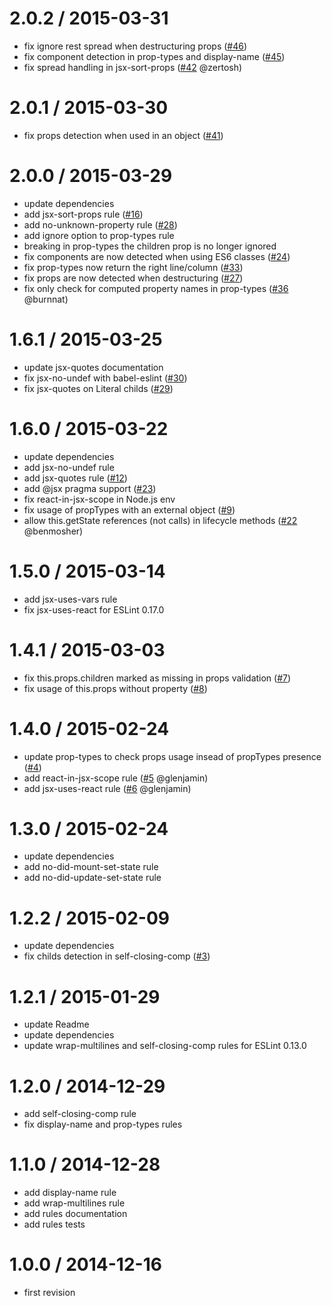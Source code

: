 2.0.2 / 2015-03-31
==================

* fix ignore rest spread when destructuring props ([#46][])
* fix component detection in prop-types and display-name ([#45][])
* fix spread handling in jsx-sort-props ([#42][] @zertosh)

[#46]: https://github.com/yannickcr/eslint-plugin-react/issues/46
[#45]: https://github.com/yannickcr/eslint-plugin-react/issues/45
[#42]: https://github.com/yannickcr/eslint-plugin-react/pull/42

2.0.1 / 2015-03-30
==================
* fix props detection when used in an object ([#41][])

[#41]: https://github.com/yannickcr/eslint-plugin-react/issues/41

2.0.0 / 2015-03-29
==================
* update dependencies
* add jsx-sort-props rule ([#16][])
* add no-unknown-property rule ([#28][])
* add ignore option to prop-types rule
* breaking in prop-types the children prop is no longer ignored
* fix components are now detected when using ES6 classes ([#24][])
* fix prop-types now return the right line/column ([#33][])
* fix props are now detected when destructuring ([#27][])
* fix only check for computed property names in prop-types ([#36][] @burnnat)

[#16]: https://github.com/yannickcr/eslint-plugin-react/issues/16
[#28]: https://github.com/yannickcr/eslint-plugin-react/issues/28
[#24]: https://github.com/yannickcr/eslint-plugin-react/issues/24
[#33]: https://github.com/yannickcr/eslint-plugin-react/issues/33
[#27]: https://github.com/yannickcr/eslint-plugin-react/issues/27
[#36]: https://github.com/yannickcr/eslint-plugin-react/pull/36


1.6.1 / 2015-03-25
==================
* update jsx-quotes documentation
* fix jsx-no-undef with babel-eslint ([#30][])
* fix jsx-quotes on Literal childs ([#29][])

[#30]: https://github.com/yannickcr/eslint-plugin-react/issues/30
[#29]: https://github.com/yannickcr/eslint-plugin-react/issues/29

1.6.0 / 2015-03-22
==================
* update dependencies
* add jsx-no-undef rule
* add jsx-quotes rule ([#12][]) 
* add @jsx pragma support ([#23][])
* fix react-in-jsx-scope in Node.js env
* fix usage of propTypes with an external object ([#9][])
* allow this.getState references (not calls) in lifecycle methods ([#22][] @benmosher)

[#12]: https://github.com/yannickcr/eslint-plugin-react/issues/12
[#23]: https://github.com/yannickcr/eslint-plugin-react/issues/23
[#9]: https://github.com/yannickcr/eslint-plugin-react/issues/9
[#22]: https://github.com/yannickcr/eslint-plugin-react/pull/22

1.5.0 / 2015-03-14
==================
* add jsx-uses-vars rule
* fix jsx-uses-react for ESLint 0.17.0

1.4.1 / 2015-03-03
==================
* fix this.props.children marked as missing in props validation ([#7][])
* fix usage of this.props without property ([#8][])

[#7]: https://github.com/yannickcr/eslint-plugin-react/issues/7
[#8]: https://github.com/yannickcr/eslint-plugin-react/issues/8

1.4.0 / 2015-02-24
==================
* update prop-types to check props usage insead of propTypes presence ([#4][])
* add react-in-jsx-scope rule ([#5][] @glenjamin)
* add jsx-uses-react rule ([#6][] @glenjamin)

[#4]: https://github.com/yannickcr/eslint-plugin-react/issues/4
[#5]: https://github.com/yannickcr/eslint-plugin-react/pull/5
[#6]: https://github.com/yannickcr/eslint-plugin-react/pull/6

1.3.0 / 2015-02-24
==================
* update dependencies
* add no-did-mount-set-state rule
* add no-did-update-set-state rule

1.2.2 / 2015-02-09
==================
* update dependencies
* fix childs detection in self-closing-comp ([#3][])

[#3]: https://github.com/yannickcr/eslint-plugin-react/issues/3

1.2.1 / 2015-01-29
==================
* update Readme
* update dependencies
* update wrap-multilines and self-closing-comp rules for ESLint 0.13.0

1.2.0 / 2014-12-29
==================
* add self-closing-comp rule
* fix display-name and prop-types rules

1.1.0 / 2014-12-28
==================
 * add display-name rule
 * add wrap-multilines rule
 * add rules documentation
 * add rules tests

1.0.0 / 2014-12-16
==================
 * first revision
